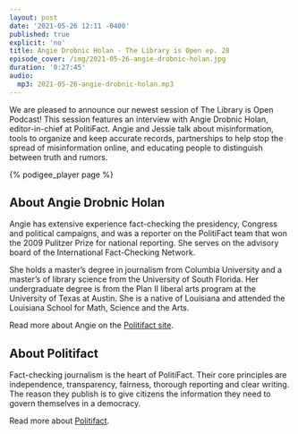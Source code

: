 ```yaml
---
layout: post
date: '2021-05-26 12:11 -0400'
published: true
explicit: 'no'
title: Angie Drobnic Holan - The Library is Open ep. 28
episode_cover: /img/2021-05-26-angie-drobnic-holan.jpg
duration: '0:27:45'
audio:
  mp3: 2021-05-26-angie-drobnic-holan.mp3
---
```

We are pleased to announce our newest session of The Library is Open Podcast! This session features an interview with Angie Drobnic Holan, editor-in-chief at PolitiFact. Angie and Jessie talk about misinformation, tools to organize and keep accurate records, partnerships to help stop the spread of misinformation online, and educating people to distinguish between truth and rumors. 

{% podigee_player page %}

## About Angie Drobnic Holan

Angie has extensive experience fact-checking the presidency, Congress and political campaigns, and was a reporter on the PolitiFact team that won the 2009 Pulitzer Prize for national reporting. She serves on the advisory board of the International Fact-Checking Network.

She holds a master’s degree in journalism from Columbia University and a master’s of library science from the University of South Florida. Her undergraduate degree is from the Plan II liberal arts program at the University of Texas at Austin. She is a native of Louisiana and attended the Louisiana School for Math, Science and the Arts.

Read more about Angie on the [Politifact site](https://www.politifact.com/staff/angie-drobnic-holan/ "Politifact site").

## About Politifact

Fact-checking journalism is the heart of PolitiFact. Their core principles are independence, transparency, fairness, thorough reporting and clear writing. The reason they publish is to give citizens the information they need to govern themselves in a democracy.

Read more about [Politifact](https://www.politifact.com/ "Politifact").
